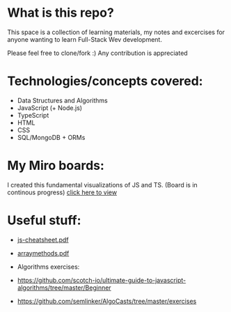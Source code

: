 # What is this repo?

This space is a collection of learning materials, my notes and excercises for anyone wanting to learn Full-Stack Wev development. 

Please feel free to clone/fork :) 
Any contribution is appreciated 

# Technologies/concepts covered: 
- Data Structures and Algorithms
- JavaScript (+ Node.js)
- TypeScript
- HTML
- CSS
- SQL/MongoDB + ORMs


# My Miro boards: 
I created this fundamental visualizations of JS and TS. (Board is in continous progress) 
[click here to view](https://miro.com/app/board/uXjVK2ze6PQ=/?share_link_id=135857224697)


# Useful stuff: 

- [js-cheatsheet.pdf](https://github.com/user-attachments/files/15808906/js-cheatsheet.pdf)
- [arraymethods.pdf](https://github.com/user-attachments/files/15808921/arraymethods.pdf)
  
- Algorithms exercises: 
- https://github.com/scotch-io/ultimate-guide-to-javascript-algorithms/tree/master/Beginner
- https://github.com/semlinker/AlgoCasts/tree/master/exercises

  





